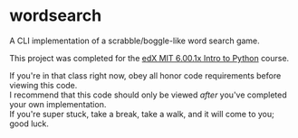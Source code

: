# wordsearch
A CLI implementation of a scrabble/boggle-like word search game.

This project was completed for the [edX MIT 6.00.1x Intro to Python](https://courses.edx.org/courses/course-v1:MITx+6.00.1x_7+3T2015/info) course.

If you're in that class right now, obey all honor code requirements before viewing this code.  
I recommend that this code should only be viewed _after_ you've completed your own implementation.  
If you're super stuck, take a break, take a walk, and it will come to you; good luck.
